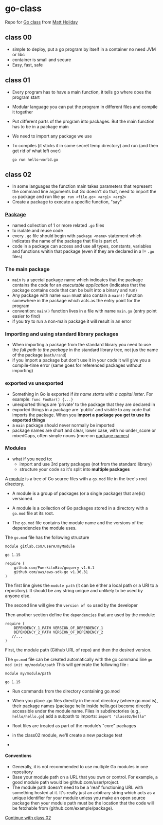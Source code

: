 # go-class
Repo for [Go class](https://www.youtube.com/watch?v=iDQAZEJK8lI&list=PLoILbKo9rG3skRCj37Kn5Zj803hhiuRK6&index=1
) from [Matt Holiday](https://github.com/matt4biz)


## class 00
- simple to deploy, put a go program by itself in a container no need JVM or libc
- container is small and secure
- Easy, fast, safe

## class 01
- Every program has to have a main function, it tells go where does the program start
- Modular language you can put the program in different files and compile it together
- Put different parts of the program into packages. But the main function has to be in a package main
- We need to import any package we use
- To compiles (it sticks it in some secret temp directory) and run (and then get rid of what left over) 

    `go run hello-world.go`

## class 02
- In some languages the function main takes parameters that represent the command line arguments but Go doesn't do that, need to import the `os` package and run like `go run <file.go> <arg1> <arg2>`
- Create a package to execute a specific function, "say"

### [Package](https://www.alexedwards.net/blog/an-introduction-to-packages-imports-and-modules)
- named collection of 1 or more related `.go` files 
- to isolate and reuse code
- every `.go` file should begin with `package <name>` statement which indicates the name of the package that file is part of.
- code in a package can access and use all types, constants, variables and functions whitin that package (even if they are declared in a != `.go` files)

### The main package
- `main` is a special package name which indicates that the package contains the code for an *executable application* (indicates that the package contains code that can be built into a binary and run)
- Any package with name `main` must also contain a `main()` function somewhere in the package which acts as the entry point for the program
- convention: `main()` function lives in a file with name `main.go` (entry point easier to find)
- if you try to run a non-main package it will result in an error

### Importing and using standard library packages

- When importing a package from the standard library you need to use the *full path to the package* in the standard library tree, not jus the name of the package (`math/rand`)
- if you import a package but don't use it in your code it will give you a compile-time error (same goes for referenced packages without importing)

### exported vs unexported

- Something in Go is exported if *its name starts with a capital letter*. For example: `func FooBar() {...}`
- unexported things are 'private' to the package that they are declared in
- exported things in a package are 'public' and visible to any code that imports the package. When you **import a package you get to use its exported things**
- a `main` package should never normally be imported
- package names are short and clear, lower case, with no under_score or mixedCaps, often simple nouns (more on [package names](https://go.dev/blog/package-names))

### Modules

- what if you need to: 
    - import and use 3rd party packages (not from the standard library)
    - structure your code so it's split into **multiple packages**

A [module](https://go.dev/blog/using-go-modules) is a tree of Go source files with a `go.mod` file in the tree's root directory.

- A module is a group of packages (or a single package) that are(is) versioned. 

-  A module is a collection of Go packages stored in a directory with a `go.mod` file at its root. 
-  The `go.mod` file contains the module name and the versions of the dependencies the module uses.

The `go.mod` file has the following structure

```
module gitlab.com/userA/myModule

go 1.15

require (
    github.com/PuerkitoBio/goquery v1.6.1
    github.com/aws/aws-sdk-go v1.36.31
)
```

The first line gives the `module path` (it can be either a local path or a URI to a repository). It should be any string unique and unlikely to be used by anyone else. 

The second line will give the `version of Go` used by the developer

Then another section define the `dependencies` that are used by the module:

```
require (
    DEPENDENCY_1_PATH VERSION_OF_DEPENDENCY_1
    DEPENDENCY_2_PATH VERSION_OF_DEPENDENCY_2
   //...
)
```

First, the module path (Github URL of repo) and then the desired version.

The `go.mod` file can be created automatically with the go command line `go mod init my/module/path`
This will generate the following file :
```
module my/module/path

go 1.15
```

- Run commands from the directory containing go.mod
- When you place .go files directly in the root directory (where go.mod is), their package names (package hello inside hello.go) become directly accessible under the module name. Files in subdirectories (e.g., `hello/hello.go`) add a subpath to imports: `import "class02/hello"`

- Root files are treated as part of the module’s "core" packages

- in the class02 module, we'll create a new package test
- 

#### Conventions 
- Generally, it is not recommended to use multiple Go modules in one repository
- Base your module path on a URL that you own or control. For example, a good module path would be github.com/user/project.
- The module path doesn't need to be a 'real' functioning URL with something hosted at it. It's really just an arbitrary string which acts as a unique identifier for your module unless you make an open source package then your module path must be the location that the code will be fetchable from (github.com/example/package).

[Continue with class 02](https://youtu.be/-EYNVEv-snE?feature=shared&t=298)